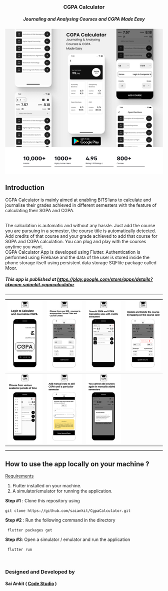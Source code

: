 <h3 align="center">
	CGPA Calculator
</h3>
<h5 align="center">
  Journaling and Analysing Courses and CGPA Made Easy
</h5>


![1](screenshots/Showcase.png)
![1](screenshots/Stats.png)

## Introduction

CGPA Calculator is mainly aimed at enabling BITS’ians to calculate and journalise their grades achieved in different semesters with the feature of calculating their SGPA and CGPA.

<br/>
The calculation is automatic and without any hassle. Just add the course you are pursuing in a semester, the course title is automatically detected. Add credits of that course and your grade achieved to add that course for SGPA and CGPA calculation. You can plug and play with the courses anytime you want.
<br/>
CGPA Calculator App is developed using Flutter. Authentication is performed using Firebase and the data of the user is stored inside the phone storage itself using persistent data storage SQFlite package called Moor.

<br/>

##### This app is published at https://play.google.com/store/apps/details?id=com.saiankit.cgpacalculator

------

| ![1](assets/1.png) | ![1](assets/2.png) | ![1](assets/3.png) | ![1](assets/4.png) |
| ----------------------------------------------------- | ----------------------------------------------------- | ----------------------------------------------------- | ----------------------------------------------------- |
| ![1](assets/5.png) | ![1](assets/6.png) | ![1](assets/7.png) |  |

------


## How to use the app locally on your machine ?

<u>Requirements</u>

1. Flutter installed on your machine.
2. A simulator/emulator for running the application.

**Step #1** : Clone this repository using

``` git clone https://github.com/saiankit/CgpaCalculator.git ```

**Step #2** : Run the following command in the directory

``` flutter packages get```

**Step #3**: Open a simulator / emulator and run the application

``` flutter run```

&nbsp;

### Designed and Developed by
#### Sai Ankit ( [Code Studio](https://www.youtube.com/c/CodeStudioSaiAnkit?sub_confirmation=1) )
